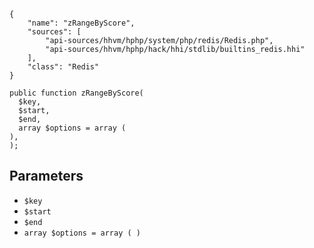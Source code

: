 ``` yamlmeta
{
    "name": "zRangeByScore",
    "sources": [
        "api-sources/hhvm/hphp/system/php/redis/Redis.php",
        "api-sources/hhvm/hphp/hack/hhi/stdlib/builtins_redis.hhi"
    ],
    "class": "Redis"
}
```




``` Hack
public function zRangeByScore(
  $key,
  $start,
  $end,
  array $options = array (
),
);
```




## Parameters




+ ` $key `
+ ` $start `
+ ` $end `
+ ` array $options = array ( ) `
<!-- HHAPIDOC -->
